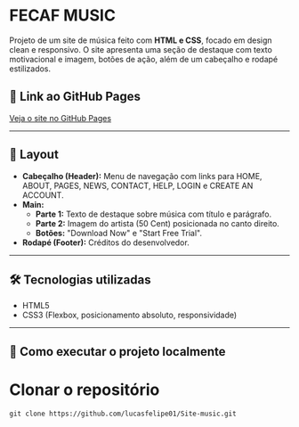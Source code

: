 # FECAF MUSIC

Projeto de um site de música feito com **HTML e CSS**, focado em design clean e responsivo. O site apresenta uma seção de destaque com texto motivacional e imagem, botões de ação, além de um cabeçalho e rodapé estilizados.

## 🔗 Link ao GitHub Pages

[Veja o site no GitHub Pages](https://lucasfelipe01.github.io/Site-music/)  

---

## 🎨 Layout

- **Cabeçalho (Header):** Menu de navegação com links para HOME, ABOUT, PAGES, NEWS, CONTACT, HELP, LOGIN e CREATE AN ACCOUNT.  
- **Main:**  
  - **Parte 1:** Texto de destaque sobre música com título e parágrafo.  
  - **Parte 2:** Imagem do artista (50 Cent) posicionada no canto direito.  
  - **Botões:** "Download Now" e "Start Free Trial".  
- **Rodapé (Footer):** Créditos do desenvolvedor.

---

## 🛠 Tecnologias utilizadas

- HTML5  
- CSS3 (Flexbox, posicionamento absoluto, responsividade)

---

## 🚀 Como executar o projeto localmente

# Clonar o repositório
    git clone https://github.com/lucasfelipe01/Site-music.git

